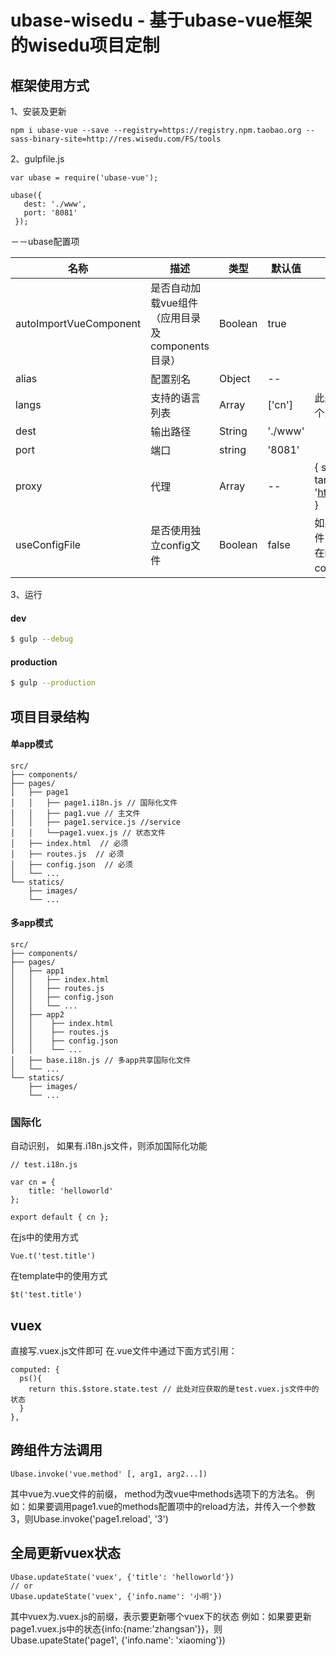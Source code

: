 # ubase-wisedu - 基于ubase-vue框架的wisedu项目定制

## 框架使用方式

1、安装及更新
```
npm i ubase-vue --save --registry=https://registry.npm.taobao.org --sass-binary-site=http://res.wisedu.com/FS/tools
```

2、gulpfile.js
```
var ubase = require('ubase-vue');

ubase({
   dest: './www',
   port: '8081'
 });

```
－－ubase配置项

| 名称  | 描述 | 类型 | 默认值 | 备注 |
| ---    | ---   | ---   | ---     | ---   |
| autoImportVueComponent | 是否自动加载vue组件（应用目录及components目录） | Boolean | true | |
| alias | 配置别名 | Object | -- |  |
| langs | 支持的语言列表 | Array | ['cn'] | 此处列出的语言，需要在各个.i18n.js文件中export出来 |
| dest | 输出路径 | String | './www' |  |
| port | 端口 | string | '8081' |  |
| proxy | 代理 | Array | -- | { source: '/jcsj-apps-web', target: 'http://res.wisedu.com:8000' } |
| useConfigFile | 是否使用独立config文件 | Boolean | false | 如果配置信息希望在单独的文件中，该属性设置为true， 并在index.html的同级目录添加config.json文件即可 |


3、运行

#### dev
```bash
$ gulp --debug
```

#### production
```bash
$ gulp --production
```

## 项目目录结构
#### 单app模式
```
src/
├── components/
├── pages/
│   ├── page1
│   │   ├── page1.i18n.js // 国际化文件
│   │   ├── pag1.vue // 主文件
│   │   ├── page1.service.js //service
│   │   └──page1.vuex.js // 状态文件
│   ├── index.html  // 必须
│   ├── routes.js  // 必须
│   ├── config.json  // 必须
│   └── ...
└── statics/
    ├── images/
    └── ...
```
#### 多app模式
```
src/
├── components/
├── pages/
│   ├── app1
│   │   ├── index.html
│   │   ├── routes.js
│   │   ├── config.json
│   │   └── ...
│   ├── app2
│   │    ├── index.html
│   │    ├── routes.js
│   │    ├── config.json
│   │    └── ...
│   ├── base.i18n.js // 多app共享国际化文件
│   └── ...
└── statics/
    ├── images/
    └── ...
```

### 国际化
自动识别， 如果有.i18n.js文件，则添加国际化功能
```
// test.i18n.js

var cn = {
    title: 'helloworld'
};

export default { cn };
```

在js中的使用方式
```
Vue.t('test.title')
```
在template中的使用方式
```
$t('test.title')
```

## vuex
直接写.vuex.js文件即可
在.vue文件中通过下面方式引用：
```
computed: {
  ps(){
    return this.$store.state.test // 此处对应获取的是test.vuex.js文件中的状态
  }
},
```

## 跨组件方法调用

```
Ubase.invoke('vue.method' [, arg1, arg2...])
```
其中vue为.vue文件的前缀， method为改vue中methods选项下的方法名。
例如：如果要调用page1.vue的methods配置项中的reload方法，并传入一个参数3，则Ubase.invoke('page1.reload', '3')

## 全局更新vuex状态

```
Ubase.updateState('vuex', {'title': 'helloworld'})
// or
Ubase.updateState('vuex', {'info.name': '小明'})
```

其中vuex为.vuex.js的前缀，表示要更新哪个vuex下的状态
例如：如果要更新page1.vuex.js中的状态{info:{name:'zhangsan'}}，则Ubase.upateState('page1', {'info.name': 'xiaoming'})